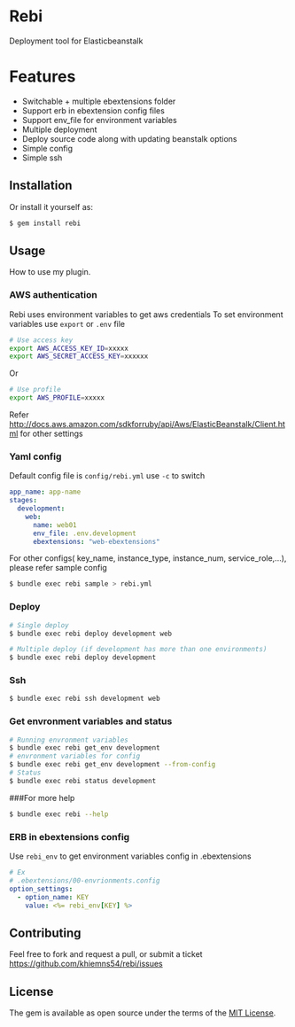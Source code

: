 # Rebi
Deployment tool for Elasticbeanstalk

# Features
  - Switchable  + multiple ebextensions folder
  - Support erb in ebextension config files
  - Support env_file for environment variables
  - Multiple deployment
  - Deploy source code along with updating beanstalk options
  - Simple config
  - Simple ssh

## Installation
Or install it yourself as:
```bash
$ gem install rebi
```

## Usage
How to use my plugin.

### AWS authentication
Rebi uses environment variables to get aws credentials
To set environment variables use `export` or `.env` file
```bash
# Use access key
export AWS_ACCESS_KEY_ID=xxxxx
export AWS_SECRET_ACCESS_KEY=xxxxxx
```
Or
```bash
# Use profile
export AWS_PROFILE=xxxxx
```

Refer http://docs.aws.amazon.com/sdkforruby/api/Aws/ElasticBeanstalk/Client.html for other settings

### Yaml config
Default config file is `config/rebi.yml` use `-c` to switch
```yaml
app_name: app-name
stages:
  development:
    web:
      name: web01
      env_file: .env.development
      ebextensions: "web-ebextensions"
```

For other configs( key_name, instance_type, instance_num, service_role,...), please refer sample config
```bash
$ bundle exec rebi sample > rebi.yml
```

### Deploy
```bash
# Single deploy
$ bundle exec rebi deploy development web
```

```bash
# Multiple deploy (if development has more than one environments)
$ bundle exec rebi deploy development
```

### Ssh
```bash
$ bundle exec rebi ssh development web
```


### Get envronment variables and status
```bash
# Running envronment variables
$ bundle exec rebi get_env development
# envronment variables for config
$ bundle exec rebi get_env development --from-config
# Status
$ bundle exec rebi status development
```

###For more help
```bash
$ bundle exec rebi --help
```

### ERB in ebextensions config
Use `rebi_env` to get environment variables config in .ebextensions
```yaml
# Ex
# .ebextensions/00-envrionments.config
option_settings:
  - option_name: KEY
    value: <%= rebi_env[KEY] %>
```

## Contributing
Feel free to fork and request a pull, or submit a ticket
https://github.com/khiemns54/rebi/issues

## License
The gem is available as open source under the terms of the [MIT License](http://opensource.org/licenses/MIT).
